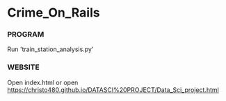 # Crime_On_Rails

### PROGRAM
 Run 'train_station_analysis.py'

### WEBSITE
 Open index.html or open https://christo480.github.io/DATASCI%20PROJECT/Data_Sci_project.html

